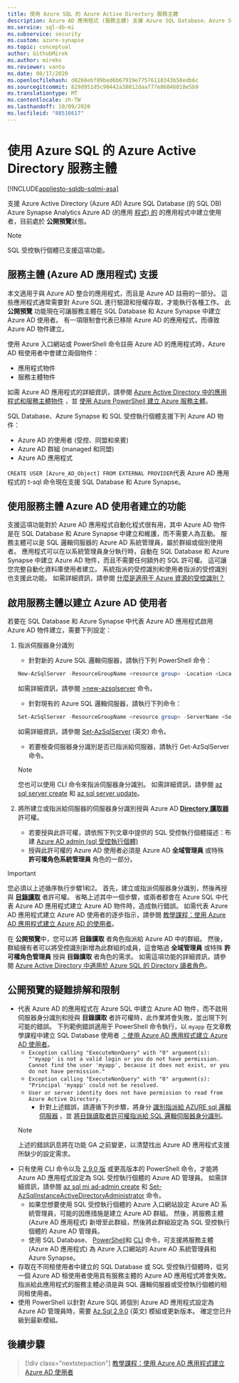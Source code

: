 ```yaml
---
title: 使用 Azure SQL 的 Azure Active Directory 服務主體
description: Azure AD 應用程式 (服務主體) 支援 Azure SQL Database、Azure SQL 受控執行個體和 Azure Synapse Analytics 中 Azure AD 使用者建立
ms.service: sql-db-mi
ms.subservice: security
ms.custom: azure-synapse
ms.topic: conceptual
author: GithubMirek
ms.author: mireks
ms.reviewer: vanto
ms.date: 08/17/2020
ms.openlocfilehash: d8268ebf89bed6b67919e77576118343b58edb6c
ms.sourcegitcommit: 829d951d5c90442a38012daaf77e86046018e5b9
ms.translationtype: MT
ms.contentlocale: zh-TW
ms.lasthandoff: 10/09/2020
ms.locfileid: "88516617"
---
```

# <a name="azure-active-directory-service-principal-with-azure-sql"></a>使用 Azure SQL 的 Azure Active Directory 服務主體

[!INCLUDE[appliesto-sqldb-sqlmi-asa](../includes/appliesto-sqldb-sqlmi-asa.md)]

支援 Azure Active Directory (Azure AD) Azure SQL Database (的 SQL DB) Azure Synapse Analytics Azure AD (的應用 [程式) 的](../../synapse-analytics/sql-data-warehouse/sql-data-warehouse-overview-what-is.md) 的應用程式中建立使用者，目前處於 **公開預覽**狀態。

> [!NOTE]
> SQL 受控執行個體已支援這項功能。

## <a name="service-principal-azure-ad-applications-support"></a>服務主體 (Azure AD 應用程式) 支援

本文適用于與 Azure AD 整合的應用程式，而且是 Azure AD 註冊的一部分。 這些應用程式通常需要對 Azure SQL 進行驗證和授權存取，才能執行各種工作。 此 **公開預覽** 功能現在可讓服務主體在 SQL Database 和 Azure Synapse 中建立 Azure AD 使用者。 有一項限制會代表已移除 Azure AD 的應用程式，而導致 Azure AD 物件建立。

使用 Azure 入口網站或 PowerShell 命令註冊 Azure AD 的應用程式時，Azure AD 租使用者中會建立兩個物件：

- 應用程式物件
- 服務主體物件

如需 Azure AD 應用程式的詳細資訊，請參閱 [Azure Active Directory 中的應用程式和服務主體物件](../../active-directory/develop/app-objects-and-service-principals.md) ，並 [使用 Azure PowerShell 建立 Azure 服務主體](https://docs.microsoft.com/powershell/azure/create-azure-service-principal-azureps?view=azps-4.2.0)。

SQL Database、Azure Synapse 和 SQL 受控執行個體支援下列 Azure AD 物件：

- Azure AD 的使用者 (受控、同盟和來賓) 
- Azure AD 群組 (managed 和同盟) 
-  Azure AD 應用程式 

`CREATE USER [Azure_AD_Object] FROM EXTERNAL PROVIDER`代表 Azure AD 應用程式的 t-sql 命令現在支援 SQL Database 和 Azure Synapse。

## <a name="functionality-of-azure-ad-user-creation-using-service-principals"></a>使用服務主體 Azure AD 使用者建立的功能

支援這項功能對於 Azure AD 應用程式自動化程式很有用，其中 Azure AD 物件是在 SQL Database 和 Azure Synapse 中建立和維護，而不需要人為互動。 服務主體可以是 SQL 邏輯伺服器的 Azure AD 系統管理員，屬於群組或個別使用者。 應用程式可以在以系統管理員身分執行時，自動在 SQL Database 和 Azure Synapse 中建立 Azure AD 物件，而且不需要任何額外的 SQL 許可權。 這可讓您完整自動化資料庫使用者建立。 系統指派的受控識別和使用者指派的受控識別也支援此功能。 如需詳細資訊，請參閱 [什麼是適用于 Azure 資源的受控識別？](../../active-directory/managed-identities-azure-resources/overview.md)

## <a name="enable-service-principals-to-create-azure-ad-users"></a>啟用服務主體以建立 Azure AD 使用者

若要在 SQL Database 和 Azure Synapse 中代表 Azure AD 應用程式啟用 Azure AD 物件建立，需要下列設定：

1. 指派伺服器身分識別
    - 針對新的 Azure SQL 邏輯伺服器，請執行下列 PowerShell 命令：
    
    ```powershell
    New-AzSqlServer -ResourceGroupName <resource group> -Location <Location name> -ServerName <Server name> -ServerVersion "12.0" -SqlAdministratorCredentials (Get-Credential) -AssignIdentity
    ```

    如需詳細資訊，請參閱 [>new-azsqlserver](https://docs.microsoft.com/powershell/module/az.sql/new-azsqlserver) 命令。

    - 針對現有的 Azure SQL 邏輯伺服器，請執行下列命令：
    
    ```powershell
    Set-AzSqlServer -ResourceGroupName <resource group> -ServerName <Server name> -AssignIdentity
    ```

    如需詳細資訊，請參閱 [Set-AzSqlServer](https://docs.microsoft.com/powershell/module/az.sql/set-azsqlserver) \(英文\) 命令。

    - 若要檢查伺服器身分識別是否已指派給伺服器，請執行 Get-AzSqlServer 命令。

    > [!NOTE]
    > 您也可以使用 CLI 命令來指派伺服器身分識別。 如需詳細資訊，請參閱 [az sql server create](https://docs.microsoft.com/cli/azure/sql/server?view=azure-cli-latest#az-sql-server-create) 和 [az sql server update](https://docs.microsoft.com/cli/azure/sql/server?view=azure-cli-latest#az-sql-server-update)。

2. 將所建立或指派給伺服器的伺服器身分識別授與 Azure AD [**Directory 讀取器**](../../active-directory/users-groups-roles/directory-assign-admin-roles.md#directory-readers) 許可權。
    - 若要授與此許可權，請依照下列文章中提供的 SQL 受控執行個體描述：布建 [Azure AD admin (sql 受控執行個體) ](authentication-aad-configure.md?tabs=azure-powershell#provision-azure-ad-admin-sql-managed-instance)
    - 授與此許可權的 Azure AD 使用者必須是 Azure AD **全域管理員** 或特殊 **許可權角色系統管理員** 角色的一部分。

> [!IMPORTANT]
> 您必須以上述循序執行步驟1和2。 首先，建立或指派伺服器身分識別，然後再授與 [**目錄讀取**](../../active-directory/users-groups-roles/directory-assign-admin-roles.md#directory-readers) 者許可權。 省略上述其中一個步驟，或兩者都會在 Azure SQL 中代表 Azure AD 應用程式建立 Azure AD 物件時，造成執行錯誤。 如需代表 Azure AD 應用程式建立 Azure AD 使用者的逐步指示，請參閱 [教學課程：使用 Azure AD 應用程式建立 Azure AD 的使用者](authentication-aad-service-principal-tutorial.md)。
>
> 在 **公開預覽**中，您可以將 **目錄讀取** 者角色指派給 Azure AD 中的群組。 然後，群組擁有者可以將受控識別新增為此群組的成員，這會略過 **全域管理員** 或特殊 **許可權角色管理員** 授與 **目錄讀取** 者角色的需求。 如需這項功能的詳細資訊，請參閱 [Azure Active Directory 中適用於 Azure SQL 的 Directory 讀者角色](authentication-aad-directory-readers-role.md)。

## <a name="troubleshooting-and-limitations-for-public-preview"></a>公開預覽的疑難排解和限制

- 代表 Azure AD 的應用程式在 Azure SQL 中建立 Azure AD 物件，而不啟用伺服器身分識別和授與 **目錄讀取** 者許可權時，此作業將會失敗，並出現下列可能的錯誤。 下列範例錯誤適用于 PowerShell 命令執行，以 `myapp` 在文章教學課程中建立 SQL Database 使用者 [：使用 Azure AD 應用程式建立 Azure AD 使用者](authentication-aad-service-principal-tutorial.md)。
    - `Exception calling "ExecuteNonQuery" with "0" argument(s): "'myapp' is not a valid login or you do not have permission. Cannot find the user 'myapp', because it does not exist, or you do not have permission."`
    - `Exception calling "ExecuteNonQuery" with "0" argument(s): "Principal 'myapp' could not be resolved.`
    - `User or server identity does not have permission to read from Azure Active Directory.`
      - 針對上述錯誤，請遵循下列步驟，將身分 [識別指派給 AZURE sql 邏輯伺服器](authentication-aad-service-principal-tutorial.md#assign-an-identity-to-the-azure-sql-logical-server) ，並 [將目錄讀取者許可權指派給 SQL 邏輯伺服器身分識別](authentication-aad-service-principal-tutorial.md#assign-directory-readers-permission-to-the-sql-logical-server-identity)。
    > [!NOTE]
    > 上述的錯誤訊息將在功能 GA 之前變更，以清楚找出 Azure AD 應用程式支援所缺少的設定需求。
- 只有使用 CLI 命令以及 [2.9.0 版](https://www.powershellgallery.com/packages/Az.Sql/2.9.0) 或更高版本的 PowerShell 命令，才能將 Azure AD 應用程式設定為 SQL 受控執行個體的 Azure AD 管理員。 如需詳細資訊，請參閱 [az sql mi ad-admin create](https://docs.microsoft.com/cli/azure/sql/mi/ad-admin?view=azure-cli-latest#az-sql-mi-ad-admin-create) 和 [Set-AzSqlInstanceActiveDirectoryAdministrator](https://docs.microsoft.com/powershell/module/az.sql/set-azsqlinstanceactivedirectoryadministrator) 命令。 
    - 如果您想要使用 SQL 受控執行個體的 Azure 入口網站設定 Azure AD 系統管理員，可能的因應措施是建立 Azure AD 群組。 然後，將服務主體 (Azure AD 應用程式) 新增至此群組，然後將此群組設定為 SQL 受控執行個體的 Azure AD 管理員。
    - 使用 SQL Database、 [PowerShell](authentication-aad-configure.md?tabs=azure-powershell#powershell-for-sql-database-and-azure-synapse)和 [CLI](authentication-aad-configure.md?tabs=azure-cli#powershell-for-sql-database-and-azure-synapse) 命令，可支援將服務主體 (Azure AD 應用程式) 為 Azure 入口網站的 Azure AD 系統管理員和 Azure Synapse。
- 存取在不同租使用者中建立的 SQL Database 或 SQL 受控執行個體時，從另一個 Azure AD 租使用者使用具有服務主體的 Azure AD 應用程式將會失敗。 指派給此應用程式的服務主體必須是與 SQL 邏輯伺服器或受控執行個體的相同租使用者。
- 使用 PowerShell 以針對 Azure SQL 將個別 Azure AD 應用程式設定為 Azure AD 管理員時，需要 [Az.Sql 2.9.0](https://www.powershellgallery.com/packages/Az.Sql/2.9.0) \(英文\) 模組或更新版本。 確定您已升級到最新模組。

## <a name="next-steps"></a>後續步驟

> [!div class="nextstepaction"]
> [教學課程：使用 Azure AD 應用程式建立 Azure AD 使用者](authentication-aad-service-principal-tutorial.md)


